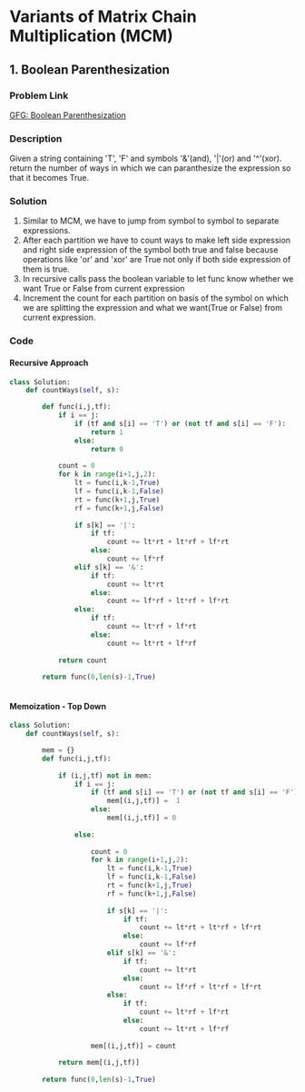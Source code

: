 # Variants of Matrix Chain Multiplication (MCM)

## 1. Boolean Parenthesization

### Problem Link
[GFG: Boolean Parenthesization](https://www.geeksforgeeks.org/problems/boolean-parenthesization5610/1)

### Description
Given a string containing 'T', 'F' and symbols '&'(and), '|'(or) and '^'(xor). return the number of ways in which we can paranthesize the expression so that it becomes True.

### Solution
1. Similar to MCM, we have to jump from symbol to symbol to separate expressions.
2. After each partition we have to count ways to make left side expression and right side expression of the symbol both true and false because operations like 'or' and 'xor' are True not only if both side expression of them is true. 
3. In recursive calls pass the boolean variable to let func know whether we want True or False from current expression
4. Increment the count for each partition on basis of the symbol on which we are splitting the expression and what we want(True or False) from current expression.

### Code

#### Recursive Approach
```python
class Solution:
    def countWays(self, s):

        def func(i,j,tf):
            if i == j:
                if (tf and s[i] == 'T') or (not tf and s[i] == 'F'):
                    return 1
                else:
                    return 0
                    
            count = 0
            for k in range(i+1,j,2):
                lt = func(i,k-1,True)
                lf = func(i,k-1,False)
                rt = func(k+1,j,True)
                rf = func(k+1,j,False)
                
                if s[k] == '|':
                    if tf:
                        count += lt*rt + lt*rf + lf*rt
                    else:
                        count += lf*rf
                elif s[k] == '&':
                    if tf:
                        count += lt*rt
                    else:
                        count += lf*rf + lt*rf + lf*rt
                else:
                    if tf:
                        count += lt*rf + lf*rt
                    else:
                        count += lt*rt + lf*rf
                        
            return count
        
        return func(0,len(s)-1,True)
                    
```

#### Memoization - Top Down
```python
class Solution:
    def countWays(self, s):

        mem = {}
        def func(i,j,tf):
            
            if (i,j,tf) not in mem:
                if i == j:
                    if (tf and s[i] == 'T') or (not tf and s[i] == 'F'):
                        mem[(i,j,tf)] =  1
                    else:
                        mem[(i,j,tf)] = 0
                        
                else:
                        
                    count = 0
                    for k in range(i+1,j,2):
                        lt = func(i,k-1,True)
                        lf = func(i,k-1,False)
                        rt = func(k+1,j,True)
                        rf = func(k+1,j,False)
                        
                        if s[k] == '|':
                            if tf:
                                count += lt*rt + lt*rf + lf*rt
                            else:
                                count += lf*rf
                        elif s[k] == '&':
                            if tf:
                                count += lt*rt
                            else:
                                count += lf*rf + lt*rf + lf*rt
                        else:
                            if tf:
                                count += lt*rf + lf*rt
                            else:
                                count += lt*rt + lf*rf
                    
                    mem[(i,j,tf)] = count
                        
            return mem[(i,j,tf)] 
        
        return func(0,len(s)-1,True)
```

